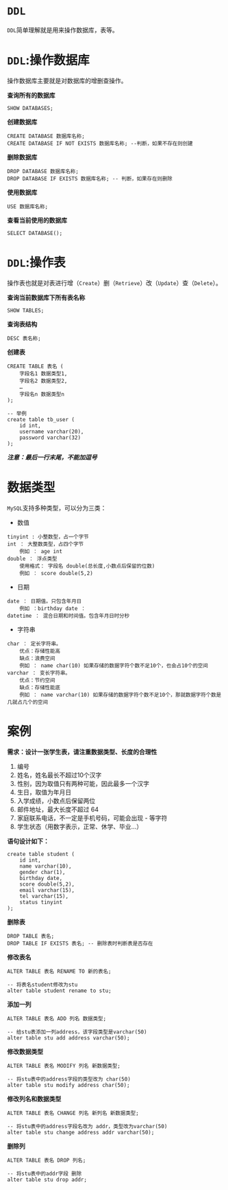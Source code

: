 # `DDL`

`DDL`简单理解就是用来操作数据库，表等。

# `DDL`:操作数据库

操作数据库主要就是对数据库的增删查操作。

**查询所有的数据库**

```sqlite
SHOW DATABASES;
```

**创建数据库**

```sqlite
CREATE DATABASE 数据库名称;
CREATE DATABASE IF NOT EXISTS 数据库名称; --判断，如果不存在则创建
```

**删除数据库**

```sqlite
DROP DATABASE 数据库名称;
DROP DATABASE IF EXISTS 数据库名称; -- 判断，如果存在则删除
```

**使用数据库**

```sqlite
USE 数据库名称;
```

**查看当前使用的数据库**

```sqlite
SELECT DATABASE();
```

# `DDL`:操作表

操作表也就是对表进行增（`Create`）删（`Retrieve`）改（`Update`）查（`Delete`）。

**查询当前数据库下所有表名称**

```sqlite
SHOW TABLES;
```

**查询表结构**

```sqlite
DESC 表名称;
```

**创建表**

```sqlite
CREATE TABLE 表名 (
	字段名1 数据类型1,
	字段名2 数据类型2,
	…
	字段名n 数据类型n
);

-- 举例
create table tb_user (
	id int,
	username varchar(20),
	password varchar(32)
);
```

***注意：最后一行末尾，不能加逗号***

# 数据类型

`MySQL`支持多种类型，可以分为三类：

- 数值

```sqlite
tinyint : 小整数型，占一个字节
int ： 大整数类型，占四个字节
	例如 ： age int
double ： 浮点类型
	使用格式： 字段名 double(总长度,小数点后保留的位数)
	例如 ： score double(5,2)
```

-   日期
```sqlite
date ： 日期值。只包含年月日
	例如 ：birthday date ：
datetime ： 混合日期和时间值。包含年月日时分秒
```

- 字符串
```sqlite
char ： 定长字符串。
	优点：存储性能高
	缺点：浪费空间
	例如 ： name char(10) 如果存储的数据字符个数不足10个，也会占10个的空间
varchar ： 变长字符串。
	优点：节约空间
	缺点：存储性能底
	例如 ： name varchar(10) 如果存储的数据字符个数不足10个，那就数据字符个数是几就占几个的空间
```

# 案例

**需求：设计一张学生表，请注重数据类型、长度的合理性**

1. 编号
2. 姓名，姓名最长不超过10个汉字
3. 性别，因为取值只有两种可能，因此最多一个汉字
4. 生日，取值为年月日
5. 入学成绩，小数点后保留两位
6. 邮件地址，最大长度不超过 64
7. 家庭联系电话，不一定是手机号码，可能会出现 - 等字符
8. 学生状态（用数字表示，正常、休学、毕业...）

**语句设计如下：**

```sqlite
create table student (
	id int,
	name varchar(10),
	gender char(1),
	birthday date,
	score double(5,2),
	email varchar(15),
	tel varchar(15),
	status tinyint
);
```

**删除表**

```sqlite
DROP TABLE 表名;
DROP TABLE IF EXISTS 表名; -- 删除表时判断表是否存在
```

**修改表名**

```sqlite
ALTER TABLE 表名 RENAME TO 新的表名;

-- 将表名student修改为stu
alter table student rename to stu;
```

**添加一列**

```sqlite
ALTER TABLE 表名 ADD 列名 数据类型;

-- 给stu表添加一列address，该字段类型是varchar(50)
alter table stu add address varchar(50);
```

**修改数据类型**

```sqlite
ALTER TABLE 表名 MODIFY 列名 新数据类型;

-- 将stu表中的address字段的类型改为 char(50)
alter table stu modify address char(50);
```

**修改列名和数据类型**

```sqlite
ALTER TABLE 表名 CHANGE 列名 新列名 新数据类型;

-- 将stu表中的address字段名改为 addr，类型改为varchar(50)
alter table stu change address addr varchar(50);
```

**删除列**

```sqlite
ALTER TABLE 表名 DROP 列名;

-- 将stu表中的addr字段 删除
alter table stu drop addr;
```